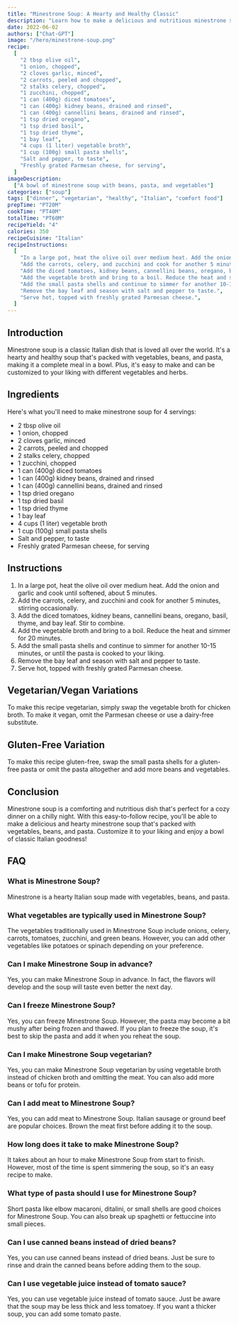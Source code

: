 ```yaml
---
title: "Minestrone Soup: A Hearty and Healthy Classic"
description: "Learn how to make a delicious and nutritious minestrone soup with this easy-to-follow recipe. Packed with vegetables, beans, and pasta, this classic Italian soup is perfect for a cozy dinner on a chilly night."
date: 2022-06-02
authors: ["Chat-GPT"]
image: "/hero/minestrone-soup.png"
recipe:
  [
    "2 tbsp olive oil",
    "1 onion, chopped",
    "2 cloves garlic, minced",
    "2 carrots, peeled and chopped",
    "2 stalks celery, chopped",
    "1 zucchini, chopped",
    "1 can (400g) diced tomatoes",
    "1 can (400g) kidney beans, drained and rinsed",
    "1 can (400g) cannellini beans, drained and rinsed",
    "1 tsp dried oregano",
    "1 tsp dried basil",
    "1 tsp dried thyme",
    "1 bay leaf",
    "4 cups (1 liter) vegetable broth",
    "1 cup (100g) small pasta shells",
    "Salt and pepper, to taste",
    "Freshly grated Parmesan cheese, for serving",
  ]
imageDescription:
  ["A bowl of minestrone soup with beans, pasta, and vegetables"]
categories: ["soup"]
tags: ["dinner", "vegetarian", "healthy", "Italian", "comfort food"]
prepTime: "PT20M"
cookTime: "PT40M"
totalTime: "PT60M"
recipeYield: "4"
calories: 350
recipeCuisine: "Italian"
recipeInstructions:
  [
    "In a large pot, heat the olive oil over medium heat. Add the onion and garlic and cook until softened, about 5 minutes.",
    "Add the carrots, celery, and zucchini and cook for another 5 minutes, stirring occasionally.",
    "Add the diced tomatoes, kidney beans, cannellini beans, oregano, basil, thyme, and bay leaf. Stir to combine.",
    "Add the vegetable broth and bring to a boil. Reduce the heat and simmer for 20 minutes.",
    "Add the small pasta shells and continue to simmer for another 10-15 minutes, or until the pasta is cooked to your liking.",
    "Remove the bay leaf and season with salt and pepper to taste.",
    "Serve hot, topped with freshly grated Parmesan cheese.",
  ]
---
```


## Introduction

Minestrone soup is a classic Italian dish that is loved all over the world. It's a hearty and healthy soup that's packed with vegetables, beans, and pasta, making it a complete meal in a bowl. Plus, it's easy to make and can be customized to your liking with different vegetables and herbs.

## Ingredients

Here's what you'll need to make minestrone soup for 4 servings:

- 2 tbsp olive oil
- 1 onion, chopped
- 2 cloves garlic, minced
- 2 carrots, peeled and chopped
- 2 stalks celery, chopped
- 1 zucchini, chopped
- 1 can (400g) diced tomatoes
- 1 can (400g) kidney beans, drained and rinsed
- 1 can (400g) cannellini beans, drained and rinsed
- 1 tsp dried oregano
- 1 tsp dried basil
- 1 tsp dried thyme
- 1 bay leaf
- 4 cups (1 liter) vegetable broth
- 1 cup (100g) small pasta shells
- Salt and pepper, to taste
- Freshly grated Parmesan cheese, for serving

## Instructions

1. In a large pot, heat the olive oil over medium heat. Add the onion and garlic and cook until softened, about 5 minutes.
2. Add the carrots, celery, and zucchini and cook for another 5 minutes, stirring occasionally.
3. Add the diced tomatoes, kidney beans, cannellini beans, oregano, basil, thyme, and bay leaf. Stir to combine.
4. Add the vegetable broth and bring to a boil. Reduce the heat and simmer for 20 minutes.
5. Add the small pasta shells and continue to simmer for another 10-15 minutes, or until the pasta is cooked to your liking.
6. Remove the bay leaf and season with salt and pepper to taste.
7. Serve hot, topped with freshly grated Parmesan cheese.

## Vegetarian/Vegan Variations

To make this recipe vegetarian, simply swap the vegetable broth for chicken broth. To make it vegan, omit the Parmesan cheese or use a dairy-free substitute.

## Gluten-Free Variation

To make this recipe gluten-free, swap the small pasta shells for a gluten-free pasta or omit the pasta altogether and add more beans and vegetables.

## Conclusion

Minestrone soup is a comforting and nutritious dish that's perfect for a cozy dinner on a chilly night. With this easy-to-follow recipe, you'll be able to make a delicious and hearty minestrone soup that's packed with vegetables, beans, and pasta. Customize it to your liking and enjoy a bowl of classic Italian goodness!

## FAQ

### What is Minestrone Soup?

Minestrone is a hearty Italian soup made with vegetables, beans, and pasta.

### What vegetables are typically used in Minestrone Soup?

The vegetables traditionally used in Minestrone Soup include onions, celery, carrots, tomatoes, zucchini, and green beans. However, you can add other vegetables like potatoes or spinach depending on your preference.

### Can I make Minestrone Soup in advance?

Yes, you can make Minestrone Soup in advance. In fact, the flavors will develop and the soup will taste even better the next day.

### Can I freeze Minestrone Soup?

Yes, you can freeze Minestrone Soup. However, the pasta may become a bit mushy after being frozen and thawed. If you plan to freeze the soup, it's best to skip the pasta and add it when you reheat the soup.

### Can I make Minestrone Soup vegetarian?

Yes, you can make Minestrone Soup vegetarian by using vegetable broth instead of chicken broth and omitting the meat. You can also add more beans or tofu for protein.

### Can I add meat to Minestrone Soup?

Yes, you can add meat to Minestrone Soup. Italian sausage or ground beef are popular choices. Brown the meat first before adding it to the soup.

### How long does it take to make Minestrone Soup?

It takes about an hour to make Minestrone Soup from start to finish. However, most of the time is spent simmering the soup, so it's an easy recipe to make.

### What type of pasta should I use for Minestrone Soup?

Short pasta like elbow macaroni, ditalini, or small shells are good choices for Minestrone Soup. You can also break up spaghetti or fettuccine into small pieces.

### Can I use canned beans instead of dried beans?

Yes, you can use canned beans instead of dried beans. Just be sure to rinse and drain the canned beans before adding them to the soup.

### Can I use vegetable juice instead of tomato sauce?

Yes, you can use vegetable juice instead of tomato sauce. Just be aware that the soup may be less thick and less tomatoey. If you want a thicker soup, you can add some tomato paste.

